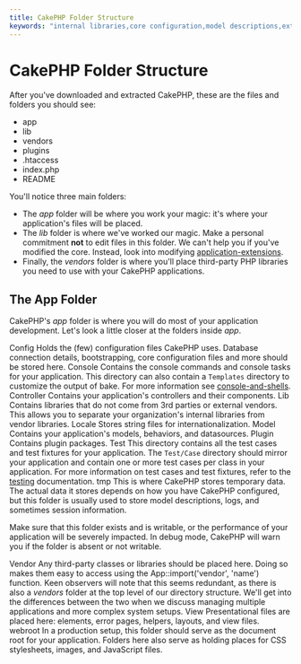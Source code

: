 ```yaml
---
title: CakePHP Folder Structure
keywords: "internal libraries,core configuration,model descriptions,external vendors,connection details,folder structure,party libraries,personal commitment,database connection,internationalization,configuration files,folders,application development,readme,lib,configured,logs,config,third party,cakephp"
---
```


# CakePHP Folder Structure

After you've downloaded and extracted CakePHP, these are the files
and folders you should see:

-  app
-  lib
-  vendors
-  plugins
-  .htaccess
-  index.php
-  README

You'll notice three main folders:

-  The *app* folder will be where you work your magic: it's where
your application's files will be placed.
-  The *lib* folder is where we've worked our magic. Make a
personal commitment **not** to edit files in this folder. We can't
help you if you've modified the core. Instead, look into modifying
[application-extensions](cakephp-structure.md#application-extensions).
-  Finally, the *vendors* folder is where you'll place third-party
PHP libraries you need to use with your CakePHP applications.

## The App Folder

CakePHP's *app* folder is where you will do most of your application
development. Let's look a little closer at the folders inside
*app*.

Config
Holds the (few) configuration files CakePHP uses. Database
connection details, bootstrapping, core configuration files and
more should be stored here.
Console
Contains the console commands and console tasks for your application.
This directory can also contain a `Templates` directory to customize the
output of bake. For more information see [console-and-shells](../console-and-shells.md).
Controller
Contains your application's controllers and their components.
Lib
Contains libraries that do not come from 3rd parties or
external vendors. This allows you to separate your organization's
internal libraries from vendor libraries.
Locale
Stores string files for internationalization.
Model
Contains your application's models, behaviors, and datasources.
Plugin
Contains plugin packages.
Test
This directory contains all the test cases and test fixtures for your
application. The `Test/Case` directory should mirror your application and
contain one or more test cases per class in your application. For more
information on test cases and test fixtures, refer to the [testing](../development/testing.md)
documentation.
tmp
This is where CakePHP stores temporary data. The actual data it
stores depends on how you have CakePHP configured, but this folder
is usually used to store model descriptions, logs, and sometimes
session information.

Make sure that this folder exists and is writable,
or the performance of your application will be severely
impacted. In debug mode, CakePHP will warn you if the folder is
absent or not writable.

Vendor
Any third-party classes or libraries should be placed here. Doing
so makes them easy to access using the App::import('vendor',
'name') function. Keen observers will note that this seems
redundant, as there is also a *vendors* folder at the top level of
our directory structure. We'll get into the differences between the
two when we discuss managing multiple applications and more complex
system setups.
View
Presentational files are placed here: elements, error pages,
helpers, layouts, and view files.
webroot
In a production setup, this folder should serve as the document
root for your application. Folders here also serve as holding
places for CSS stylesheets, images, and JavaScript files.

